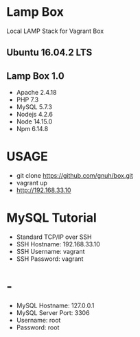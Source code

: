 # Lamp Box

Local LAMP Stack for Vagrant Box

## Ubuntu 16.04.2 LTS
## Lamp Box 1.0
* Apache 2.4.18
* PHP 7.3
* MySQL 5.7.3
* Nodejs 4.2.6
* Node 14.15.0
* Npm 6.14.8

# USAGE
- git clone https://github.com/gnuh/box.git
- vagrant up
- http://192.168.33.10

# MySQL Tutorial
- Standard TCP/IP over SSH
- SSH Hostname: 192.168.33.10
- SSH Username: vagrant
- SSH Password: vagrant
# -
- MySQL Hostname: 127.0.0.1
- MySQL Server Port: 3306
- Username: root
- Password: root

